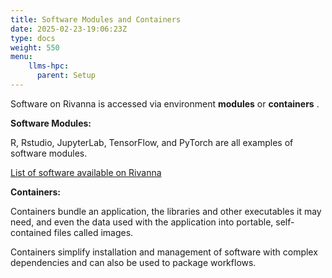 ```yaml
---
title: Software Modules and Containers
date: 2025-02-23-19:06:23Z
type: docs 
weight: 550
menu: 
    llms-hpc:
      parent: Setup
---
```



Software on Rivanna is accessed via environment  __modules__  or  __containers__ .

__Software Modules:__

R, Rstudio, JupyterLab, TensorFlow, and PyTorch are all examples of software modules. 

[List of software available on Rivanna](https://www.rc.virginia.edu/userinfo/rivanna/software/complete-list/)

__Containers:__

Containers bundle an application, the libraries and other executables it may need, and even the data used with the application into portable, self-contained files called images.

Containers simplify installation and management of software with complex dependencies and can also be used to package workflows.

